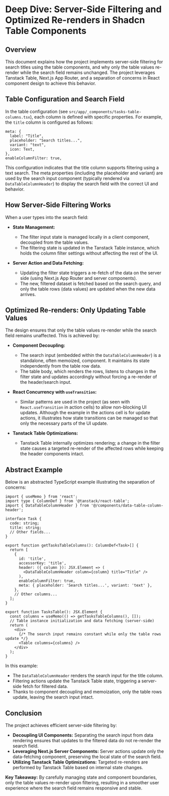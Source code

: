 # Deep Dive: Server-Side Filtering and Optimized Re-renders in Shadcn Table Components

## Overview

This document explains how the project implements server-side filtering for search titles using the table components, and why only the table values re-render while the search field remains unchanged. The project leverages Tanstack Table, Next.js App Router, and a separation of concerns in React component design to achieve this behavior.

## Table Configuration and Search Field

In the table configuration (see `src/app/_components/tasks-table-columns.tsx`), each column is defined with specific properties. For example, the `title` column is configured as follows:

```tsx
meta: {
  label: "Title",
  placeholder: "Search titles...",
  variant: "text",
  icon: Text,
},
enableColumnFilter: true,
```

This configuration indicates that the title column supports filtering using a text search. The meta properties (including the placeholder and variant) are used by the search input component (typically rendered via `DataTableColumnHeader`) to display the search field with the correct UI and behavior.

## How Server-Side Filtering Works

When a user types into the search field:

- **State Management:**
  - The filter input state is managed locally in a client component, decoupled from the table values.
  - The filtering state is updated in the Tanstack Table instance, which holds the column filter settings without affecting the rest of the UI.

- **Server Action and Data Fetching:**
  - Updating the filter state triggers a re-fetch of the data on the server side (using Next.js App Router and server components).
  - The new, filtered dataset is fetched based on the search query, and only the table rows (data values) are updated when the new data arrives.

## Optimized Re-renders: Only Updating Table Values

The design ensures that only the table values re-render while the search field remains unaffected. This is achieved by:

- **Component Decoupling:**
  - The search input (embedded within the `DataTableColumnHeader`) is a standalone, often memoized, component. It maintains its state independently from the table row data.
  - The table body, which renders the rows, listens to changes in the filter state and updates accordingly without forcing a re-render of the header/search input.

- **React Concurrency with `useTransition`:**
  - Similar patterns are used in the project (as seen with `React.useTransition` in action cells) to allow non-blocking UI updates. Although the example in the actions cell is for update actions, it illustrates how state transitions can be managed so that only the necessary parts of the UI update.

- **Tanstack Table Optimizations:**
  - Tanstack Table internally optimizes rendering; a change in the filter state causes a targeted re-render of the affected rows while keeping the header components intact.

## Abstract Example

Below is an abstracted TypeScript example illustrating the separation of concerns:

```tsx
import { useMemo } from 'react';
import type { ColumnDef } from '@tanstack/react-table';
import { DataTableColumnHeader } from '@/components/data-table-column-header';

interface Task {
  code: string;
  title: string;
  // Other fields...
}

export function getTasksTableColumns(): ColumnDef<Task>[] {
  return [
    {
      id: 'title',
      accessorKey: 'title',
      header: ({ column }): JSX.Element => (
        <DataTableColumnHeader column={column} title="Title" />
      ),
      enableColumnFilter: true,
      meta: { placeholder: 'Search titles...', variant: 'text' },
    },
    // Other columns...
  ];
}

export function TasksTable(): JSX.Element {
  const columns = useMemo(() => getTasksTableColumns(), []);
  // Table instance initialization and data fetching (server-side)
  return (
    <div>
      {/* The search input remains constant while only the table rows update */}
      <Table columns={columns} />
    </div>
  );
}
```

In this example:

- The `DataTableColumnHeader` renders the search input for the title column.
- Filtering actions update the Tanstack Table state, triggering a server-side fetch for filtered data.
- Thanks to component decoupling and memoization, only the table rows update, leaving the search input intact.

## Conclusion

The project achieves efficient server-side filtering by:

- **Decoupling UI Components:** Separating the search input from data rendering ensures that updates to the filtered data do not re-render the search field.
- **Leveraging Next.js Server Components:** Server actions update only the data-fetching component, preserving the local state of the search field.
- **Utilizing Tanstack Table Optimizations:** Targeted re-renders are performed by Tanstack Table based on internal state changes.

**Key Takeaway:** By carefully managing state and component boundaries, only the table values re-render upon filtering, resulting in a smoother user experience where the search field remains responsive and stable. 